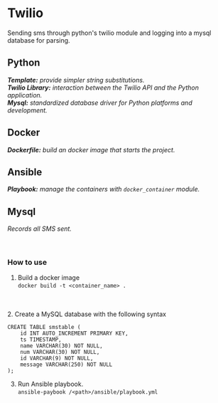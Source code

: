 # Twilio
Sending sms through python's twilio module and logging into a mysql database for parsing.

## Python
***Template:***  *provide simpler string substitutions.* <br />
***Twilio Library:***  *interaction between the Twilio API and the Python application.* <br />
***Mysql:*** *standardized database driver for Python platforms and development.* <br />
## Docker
***Dockerfile:*** *build an docker image that starts the project.*
## Ansible
***Playbook:*** *manage the containers with `docker_container` module.*
## Mysql
*Records all SMS sent.*
<br />
<br />
<br />
### How to use
1. Build a docker image <br />
```docker build -t <container_name> .```
<br />
<br />
2. Create a MySQL database with the following syntax <br />

```
CREATE TABLE smstable (
    id INT AUTO_INCREMENT PRIMARY KEY,
    ts TIMESTAMP,
    name VARCHAR(30) NOT NULL,
    num VARCHAR(30) NOT NULL,
    id VARCHAR(9) NOT NULL,
    message VARCHAR(250) NOT NULL
);
```
3. Run Ansible playbook. <br />
```ansible-paybook /<path>/ansible/playbook.yml```
